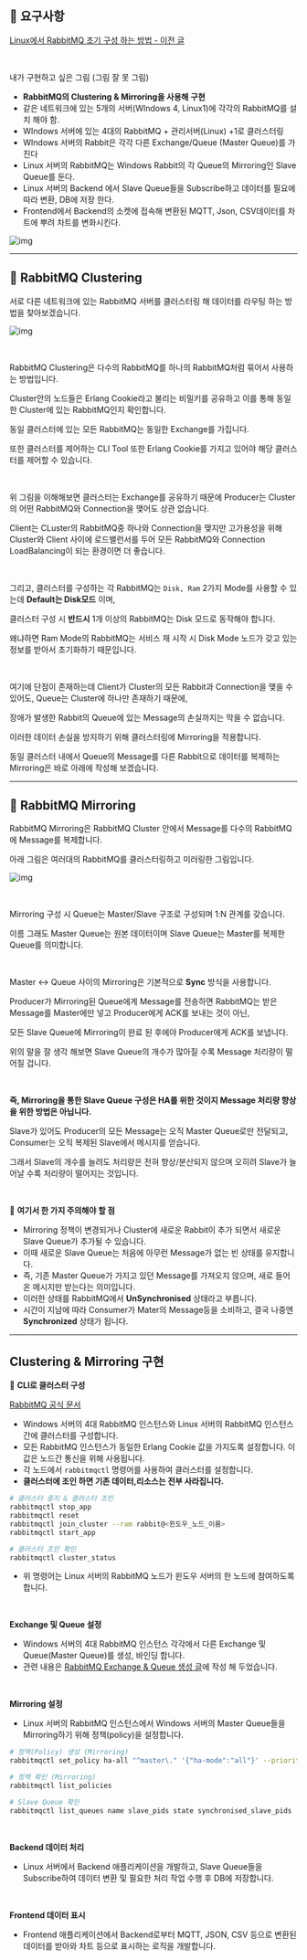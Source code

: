 ## 📕 요구사항

[Linux에서 RabbitMQ 초기 구성 하는 방법 - 이전 글](https://iizz.tistory.com/406)

<br>

내가 구현하고 싶은 그림 (그림 잘 못 그림)

- **RabbitMQ의 Clustering & Mirroring을 사용해 구현**
- 같은 네트워크에 있는 5개의 서버(WIndows 4, Linux1)에 각각의 RabbitMQ를 설치 해야 함.
- WIndows 서버에 있는 4대의 RabbitMQ + 관리서버(Linux) +1로 클러스터링
- WIndows 서버의 Rabbit은 각각 다른 Exchange/Queue (Master Queue)를 가진다
- Linux 서버의 RabbitMQ는 Windows Rabbit의 각 Queue의 Mirroring인 Slave Queue를 둔다.
- Linux 서버의 Backend 에서 Slave Queue들을 Subscribe하고 데이터를 필요에 따라 변환, DB에 저장 한다.
- Frontend에서 Backend의 소켓에 접속해 변환된 MQTT, Json, CSV데이터를 차트에 뿌려 차트를 변화시킨다.

![img](https://raw.githubusercontent.com/spacedustz/Obsidian-Image-Server/main/img2/rabbit-my.png)

---

## 📕 RabbitMQ Clustering

서로 다른 네트워크에 있는 RabbitMQ 서버를 클러스터링 해 데이터를 라우팅 하는 방법을 찾아보겠습니다.

![img](https://raw.githubusercontent.com/spacedustz/Obsidian-Image-Server/main/img2/rabbit-cluster.png)

<br>

RabbitMQ Clustering은 다수의 RabbitMQ를 하나의 RabbitMQ처럼 묶어서 사용하는 방법입니다.

Cluster안의 노드들은 Erlang Cookie라고 불리는 비밀키를 공유하고 이를 통해 동일한 Cluster에 있는 RabbitMQ인지 확인합니다.

동일 클러스터에 있는 모든 RabbitMQ는 동일한 Exchange를 가집니다.

또한 클러스터를 제어하는 CLI Tool 또한 Erlang Cookie를 가지고 있어야 해당 클러스터를 제어할 수 있습니다.

<br>

위 그림을 이해해보면 클러스터는 Exchange를 공유하기 때문에 Producer는 Cluster의 어떤 RabbitMQ와 Connection을 맺어도 상관 없습니다.

Client는 CLuster의 RabbitMQ중 하나와 Connection을 맺지만 고가용성을 위해 Cluster와 Client 사이에 로드밸런서를 두어 모든 RabbitMQ와 Connection LoadBalancing이 되는 환경이면 더 좋습니다.

<br>

그리고, 클러스터를 구성하는 각 RabbitMQ는 `Disk, Ram` 2가지 Mode를 사용할 수 있는데 **Default는 Disk모드** 이며,

클러스터 구성 시 **반드시** 1개 이상의 RabbitMQ는 Disk 모드로 동작해야 합니다.

왜냐하면 Ram Mode의 RabbitMQ는 서비스 재 시작 시 Disk Mode 노드가 갖고 있는 정보를 받아서 초기화하기 때문입니다.

<br>

여기에 단점이 존재하는데 Client가 Cluster의 모든 Rabbit과 Connection을 맺을 수 있어도, Queue는 Cluster에 하나만 존재하기 때문에,

장애가 발생한 Rabbit의 Queue에 있는 Message의 손실까지는 막을 수 없습니다.

이러한 데이터 손실을 방지하기 위해 클러스터링에 Mirroring을 적용합니다.

동일 클러스터 내에서 Queue의 Message를 다른 Rabbit으로 데이터를 복제하는 Mirroring은 바로 아래에 작성해 보겠습니다.

---

## 📕 RabbitMQ Mirroring

RabbitMQ Mirroring은 RabbitMQ Cluster 안에서 Message를 다수의 RabbitMQ에 Message를 복제합니다.

아래 그림은 여러대의 RabbitMQ를 클러스터링하고 미러링한 그림입니다.

![img](https://raw.githubusercontent.com/spacedustz/Obsidian-Image-Server/main/img2/rabbit-mirror.png)

<br>

Mirroring 구성 시 Queue는 Master/Slave 구조로 구성되며 1:N 관계를 갖습니다.

이름 그래도 Master Queue는 원본 데이터이며 Slave Queue는 Master를 복제한 Queue를 의미합니다.

<br>

Master <-> Queue 사이의 Mirroring은 기본적으로 **Sync** 방식을 사용합니다.

Producer가 Mirroring된 Queue에게 Message를 전송하면 RabbitMQ는 받은 Message를 Master에만 넣고 Producer에게 ACK를 보내는 것이 아닌,

모든 Slave Queue에 Mirroring이 완료 된 후에야 Producer에게 ACK를 보냅니다.

위의 말을 잘 생각 해보면 Slave Queue의 개수가 많아질 수록 Message 처리량이 떨어질 겁니다.

<br>

**즉, Mirroring을 통한 Slave Queue 구성은 HA를 위한 것이지 Message 처리량 향상을 위한 방법은 아닙니다.**

Slave가 있어도 Producer의 모든 Message는 오직 Master Queue로만 전달되고, Consumer는 오직 복제된 Slave에서 메시지를 얻습니다.

그래서 Slave의 개수를 늘려도 처리량은 전혀 향상/분산되지 않으며 오히려 Slave가 늘어날 수록 처리량이 떨어지는 것입니다.

<br>

🎃 **여기서 한 가지 주의해야 할 점**
- Mirroring 정책이 변경되거나 Cluster에 새로운 Rabbit이 추가 되면서 새로운 Slave Queue가 추가될 수 있습니다.
- 이때 새로운 Slave Queue는 처음에 아무런 Message가 없는 빈 상태를 유지합니다.
- 즉, 기존 Master Queue가 가지고 있던 Message를 가져오지 않으며, 새로 들어온 메시지만 받는다는 의미입니다.
- 이러한 상태를 RabbitMQ에서 **UnSynchronised** 상태라고 부릅니다.
- 시간이 지남에 따라 Consumer가 Mater의 Message등을 소비하고, 결국 나중엔 **Synchronized** 상태가 됩니다.

---
## Clustering & Mirroring 구현

📕 **CLI로 클러스터 구성**

[RabbitMQ 공식 문서](https://www.rabbitmq.com/clustering.html#starting)

- Windows 서버의 4대 RabbitMQ 인스턴스와 Linux 서버의 RabbitMQ 인스턴스 간에 클러스터를 구성합니다.
- 모든 RabbitMQ 인스턴스가 동일한 Erlang Cookie 값을 가지도록 설정합니다. 이 값은 노드간 통신을 위해 사용됩니다.
- 각 노드에서 `rabbitmqctl` 명령어를 사용하여 클러스터를 설정합니다.
- **클러스터에 조인 하면 기존 데이터,리소스는 전부 사라집니다.**

```bash
# 클러스터 중지 & 클러스터 조인
rabbitmqctl stop_app
rabbitmqctl reset
rabbitmqctl join_cluster --ram rabbit@<윈도우_노드_이름>
rabbitmqctl start_app

# 클러스터 조인 확인
rabbitmqctl cluster_status
```

- 위 명령어는 Linux 서버의 RabbitMQ 노드가 윈도우 서버의 한 노드에 참여하도록 합니다.

<br>

**Exchange 및 Queue 설정**

- Windows 서버의 4대 RabbitMQ 인스턴스 각각에서 다른 Exchange 및 Queue(Master Queue)를 생성, 바인딩 합니다.
- 관련 내용은 [RabbitMQ Exchange & Queue 생성 글](https://iizz.tistory.com/403)에 작성 해 두었습니다.

<br>

**Mirroring 설정**

- Linux 서버의 RabbitMQ 인스턴스에서 Windows 서버의 Master Queue들을 Mirroring하기 위해 정책(policy)을 설정합니다.

```bash
# 정책(Policy) 생성 (Mirroring)
rabbitmqctl set_policy ha-all "^master\." '{"ha-mode":"all"}' --priority=1 --apply-to=queues

# 정책 확인 (Mirroring)
rabbitmqctl list_policies

# Slave Queue 확인
rabbitmqctl list_queues name slave_pids state synchronised_slave_pids | grep "slave"
```

<br>

**Backend 데이터 처리**

- Linux 서버에서 Backend 애플리케이션을 개발하고, Slave Queue들을 Subscribe하여 데이터 변환 및 필요한 처리 작업 수행 후 DB에 저장합니다.

<br>

**Frontend 데이터 표시**

- Frontend 애플리케이션에서 Backend로부터 MQTT, JSON, CSV 등으로 변환된 데이터를 받아와 차트 등으로 표시하는 로직을 개발합니다.
